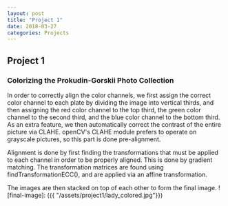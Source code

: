 ```yaml
---
layout: post
title: "Project 1"
date: 2018-03-27
categories: Projects
---
```

Project 1 
---
### Colorizing the Prokudin-Gorskii Photo Collection ###

In order to correctly align the color channels, we first assign the correct color channel to each plate by dividing the image into vertical thirds, and then assigning the red color channel to the top third, the green color channel to the second third, and the blue color channel to the bottom third.
As an extra feature, we then automatically correct the contrast of the entire picture via CLAHE. openCV's CLAHE module prefers to operate on grayscale pictures, so this part is done pre-alignment.

Alignment is done by first finding the transformations that must be applied to each channel in order to be 
properly aligned. This is done by gradient matching. The transformation matrices are found using 
findTransformationECC(), and are applied via an affine transformation.

			
The images are then stacked on top of each other to form the final image. 
![final-image]: ({{ "/assets/project1/lady_colored.jpg"}})




